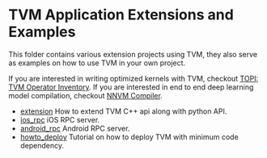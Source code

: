 # TVM Application Extensions and Examples
This folder contains various extension projects using TVM,
they also serve as examples on how to use TVM in your own project.

If you are interested in writing optimized kernels with TVM, checkout [TOPI: TVM Operator Inventory](../topi).
If you are interested in end to end deep learning model compilation, checkout  [NNVM Compiler](https://github.com/dmlc/nnvm).

- [extension](extension) How to extend TVM C++ api along with python API.
- [ios_rpc](ios_rpc) iOS RPC server.
- [android_rpc](android_rpc) Android RPC server.
- [howto_deploy](howto_depploy) Tutorial on how to deploy TVM with minimum code dependency.